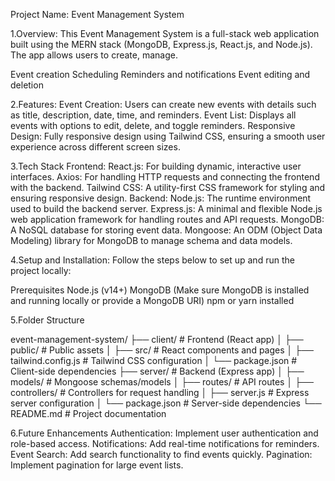 Project Name: Event Management System

1.Overview:
This Event Management System is a full-stack web application built using the MERN stack (MongoDB, Express.js, React.js, and Node.js). The app allows users to create, manage.

Event creation
Scheduling
Reminders and notifications
Event editing and deletion


2.Features:
Event Creation: Users can create new events with details such as title, description, date, time, and reminders.
Event List: Displays all events with options to edit, delete, and toggle reminders.
Responsive Design: Fully responsive design using Tailwind CSS, ensuring a smooth user experience across different screen sizes.



3.Tech Stack
Frontend:
React.js: For building dynamic, interactive user interfaces.
Axios: For handling HTTP requests and connecting the frontend with the backend.
Tailwind CSS: A utility-first CSS framework for styling and ensuring responsive design.
Backend:
Node.js: The runtime environment used to build the backend server.
Express.js: A minimal and flexible Node.js web application framework for handling routes and API requests.
MongoDB: A NoSQL database for storing event data.
Mongoose: An ODM (Object Data Modeling) library for MongoDB to manage schema and data models.

4.Setup and Installation:
Follow the steps below to set up and run the project locally:

Prerequisites
Node.js (v14+)
MongoDB (Make sure MongoDB is installed and running locally or provide a MongoDB URI)
npm or yarn installed

5.Folder Structure

event-management-system/
├── client/                 # Frontend (React app)
│   ├── public/             # Public assets
│   ├── src/                # React components and pages
│   ├── tailwind.config.js  # Tailwind CSS configuration
│   └── package.json        # Client-side dependencies
├── server/                 # Backend (Express app)
│   ├── models/             # Mongoose schemas/models
│   ├── routes/             # API routes
│   ├── controllers/        # Controllers for request handling
│   ├── server.js           # Express server configuration
│   └── package.json        # Server-side dependencies
└── README.md               # Project documentation

6.Future Enhancements
Authentication: Implement user authentication and role-based access.
Notifications: Add real-time notifications for reminders.
Event Search: Add search functionality to find events quickly.
Pagination: Implement pagination for large event lists.
